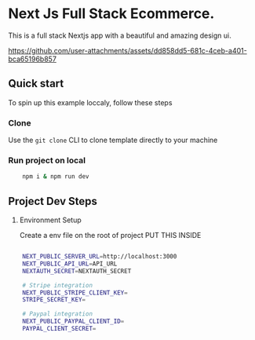 
# Next Js Full Stack Ecommerce.

This is a full stack Nextjs app with a beautiful and amazing design ui. 


https://github.com/user-attachments/assets/dd858dd5-681c-4ceb-a401-bca65196b857


## Quick start

To spin up this example loccaly, follow these steps

### Clone

Use the ` git clone ` CLI to clone template directly  to your machine


### Run project on local


```bash
    npm i & npm run dev
```

## Project Dev Steps

1. Environment Setup
   
   Create a env file on the root of project
   PUT THIS INSIDE

```bash

    NEXT_PUBLIC_SERVER_URL=http://localhost:3000
    NEXT_PUBLIC_API_URL=API_URL
    NEXTAUTH_SECRET=NEXTAUTH_SECRET

    # Stripe integration 
    NEXT_PUBLIC_STRIPE_CLIENT_KEY=
    STRIPE_SECRET_KEY=

    # Paypal integration 
    NEXT_PUBLIC_PAYPAL_CLIENT_ID=
    PAYPAL_CLIENT_SECRET=
```
